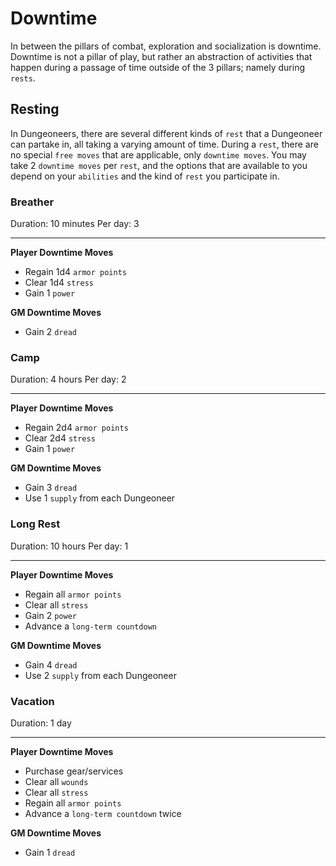 # Downtime

In between the pillars of combat, exploration and socialization is downtime. Downtime is not a pillar of play, but rather an abstraction of activities that happen during a passage of time outside of the 3 pillars; namely during `rests`.

## Resting

In Dungeoneers, there are several different kinds of `rest` that a Dungeoneer can partake in, all taking a varying amount of time. During a `rest`, there are no special `free moves` that are applicable, only `downtime moves`. You may take 2 `downtime moves` per `rest`, and the options that are available to you depend on your `abilities` and the kind of `rest` you participate in.

### Breather

Duration: 10 minutes
Per day: 3

---

**Player Downtime Moves**

-   Regain 1d4 `armor points`
-   Clear 1d4 `stress`
-   Gain 1 `power`

**GM Downtime Moves**

-   Gain 2 `dread`

### Camp

Duration: 4 hours
Per day: 2

---

**Player Downtime Moves**

-   Regain 2d4 `armor points`
-   Clear 2d4 `stress`
-   Gain 1 `power`

**GM Downtime Moves**

-   Gain 3 `dread`
-   Use 1 `supply` from each Dungeoneer

### Long Rest

Duration: 10 hours
Per day: 1

---

**Player Downtime Moves**

-   Regain all `armor points`
-   Clear all `stress`
-   Gain 2 `power`
-   Advance a `long-term countdown`

**GM Downtime Moves**

-   Gain 4 `dread`
-   Use 2 `supply` from each Dungeoneer

### Vacation

Duration: 1 day

---

**Player Downtime Moves**

-   Purchase gear/services
-   Clear all `wounds`
-   Clear all `stress`
-   Regain all `armor points`
-   Advance a `long-term countdown` twice

**GM Downtime Moves**

-   Gain 1 `dread`
